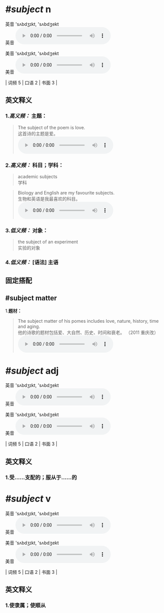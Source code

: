 # ***\#subject*** n
英音 'sʌbdʒɪkt, 'sʌbdʒekt  
英音
<audio src="./media/subject1.aac" controls="controls"></audio>

美音 'sʌbdʒɪkt, 'sʌbdʒekt  
美音
<audio src="./media/subject-1-2.aac" controls="controls"></audio>



| 词频 5 | 口语 2 | 书面 3 |  

英文释义
---
### 1.*高义频：* **主题：**  

 > The subject of the poem is love.  
 > 这首诗的主题是爱。    
<audio src="./media/subject-1.aac" controls="controls"></audio>

### 2.*高义频：* **科目；学科：**  

 > academic subjects  
 > 学科    

 > Biology and English are my favourite subjects.  
 > 生物和英语是我最喜欢的科目。    
<audio src="./media/subject-2.aac" controls="controls"></audio>

### 3.*低义频：* **对象：**  

 > the subject of an experiment  
 > 实验的对象    

### 4.*低义频：* **[语法] 主语**  


固定搭配
---
## \#subject matter
1.**题材：**  

 > The subject matter of his pomes includes love, nature, history, time and aging.  
 > 他的诗歌的题材包括爱、大自然、历史、时间和衰老。  （2011 重庆改）  
<audio src="./media/subject3-2.aac" controls="controls"></audio>


# ***\#subject*** adj
英音 'sʌbdʒɪkt, 'sʌbdʒekt  
英音
<audio src="./media/subject1.aac" controls="controls"></audio>

美音 'sʌbdʒɪkt, 'sʌbdʒekt  
美音
<audio src="./media/subject-1-2.aac" controls="controls"></audio>



| 词频 5 | 口语 2 | 书面 3 |  

英文释义
---
### 1.**受……支配的；服从于……的**  


# ***\#subject*** v
英音 'sʌbdʒɪkt, 'sʌbdʒekt  
英音
<audio src="./media/subject1.aac" controls="controls"></audio>

美音 'sʌbdʒɪkt, 'sʌbdʒekt  
美音
<audio src="./media/subject-1-2.aac" controls="controls"></audio>



| 词频 5 | 口语 2 | 书面 3 |  

英文释义
---
### 1.**使隶属；使顺从**  



